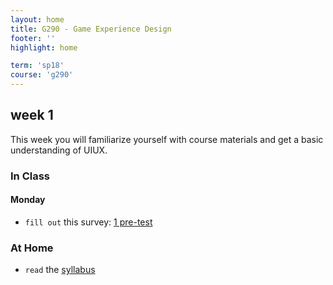 ```yaml
---
layout: home
title: G290 - Game Experience Design
footer: ''
highlight: home

term: 'sp18'
course: 'g290'
---
```

## week 1
This week you will familiarize yourself with course materials and get a basic understanding of UIUX.

### In Class
#### Monday
 * `fill out` this survey: [1 pre-test](https://goo.gl/forms/6joNglEke6CAnL5l1)
 <!--* `fill out` this survey: [2 optimal experience](https://docs.google.com/forms/d/e/1FAIpQLSdK0JizQCS6iScccKiGkO8R0IHMBKbkZ10uDAuEV8P-rzuTEg/viewform?usp=sf_link)-->

<!--#### Wednesday-->
 <!--* `inspiration`: [EnvyLabs](https://envylabs.com/)-->
 <!--* `fill out` this survey: [3 defining usability](https://goo.gl/forms/gS4FRH3T77vLMxUR2)-->

### At Home
 * `read` the [syllabus](g290-syllabus.pdf)
